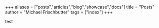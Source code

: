 +++
aliases = ["posts","articles","blog","showcase","docs"]
title = "Posts"
author = "Michael Frischbutter"
tags = ["index"]
+++

test